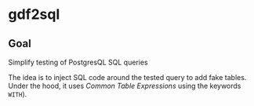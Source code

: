 # gdf2sql

## Goal

Simplify testing of PostgresQL SQL queries

The idea is to inject SQL code around the tested query to add fake tables.
Under the hood, it uses *Common Table Expressions* using the keywords `WITH`).
